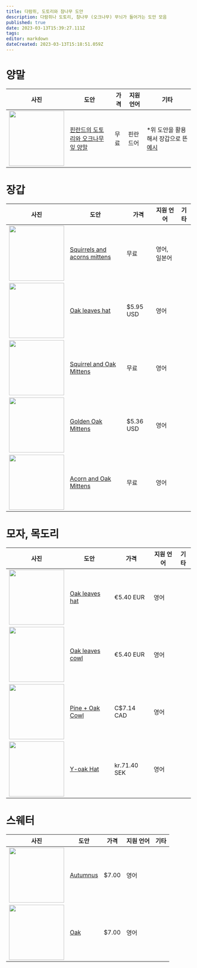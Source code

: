 ```yaml
---
title: 다람쥐, 도토리와 참나무 도안
description: 다람쥐나 도토리, 참나무 (오크나무) 무늬가 들어가는 도안 모음
published: true
date: 2023-03-13T15:39:27.111Z
tags: 
editor: markdown
dateCreated: 2023-03-13T15:18:51.059Z
---
```


# 양말

| 사진 | 도안 | 가격 | 지원 언어 |기타|
|--- |--- | --- | ---|---|
|<img src="https://images.ctfassets.net/0yf82hjfqumz/4tC89DkVs1y9wLUfyhuYqP/48e2e4960b14d0668fd0a8d0cfcbadb9/varsinaissuomi_villasukat_teemankuva_panu_palvia.jpg?fit=fill&fm=webp&h=900&q=60&w=1600" width="150"/>|[핀란드의 도토리와 오크나무 잎 양말](https://yhteishyva.fi/koti/nyt-neulotaan-varsinais-suomen-syksyisista-sukista/CDHTF5oIVEbLZSdacivrX)| 무료 |핀란드어 |*위 도안을 활용해서 장갑으로 뜬 [예시](https://www.instagram.com/p/CmMWLGZNk9u/?igshid=YmMyMTA2M2Y=)|

# 장갑
| 사진 | 도안 | 가격 | 지원 언어 |기타|
|--- |--- | --- | ---|---|
|<img src="https://images4-f.ravelrycache.com/uploads/takekko/482620049/webp/20171115_054402723_iOS_medium.webp#jpg" width="150"/>|[Squirrels and acorns mittens ](https://www.ravelry.com/patterns/library/squirrels-and-acorns-mittens)|무료| 영어, 일본어 ||
|<img src="https://images4-f.ravelrycache.com/uploads/diannawalla/655113031/webp/cover1_medium.webp#jpg" width="150"/>|[ Oak leaves hat ](https://www.ravelry.com/patterns/library/oak-hollow)|$5.95 USD  | 영어||
|<img src="https://images4-f.ravelrycache.com/uploads/casey/153916372/webp/www.helloyarn.com-squirrelmittens_medium.webp#jpg" width="150"/>|[   Squirrel and Oak Mittens](https://www.ravelry.com/patterns/library/squirrel-and-oak-mittens)| 무료 | 영어||
|<img src="https://images4-f.ravelrycache.com/uploads/KnittingInTheWild/540264903/webp/golden_oak_mittens_3_medium.webp#jpg" width="150"/>|[  Golden Oak Mittens  ](https://www.ravelry.com/patterns/library/golden-oak-mittens)|$5.36 USD | 영어||
|<img src="https://images4-f.ravelrycache.com/uploads/hollycwatson/583647471/webp/IMG_20181119_115344_medium.webp#jpg" width="150"/>|[ Acorn and Oak Mittens ](https://www.ravelry.com/patterns/library/acorn-and-oak-mittens)| 무료 | 영어||


# 모자, 목도리
| 사진 | 도안 | 가격 | 지원 언어 |기타|
|--- |--- | --- | ---|---|
|<img src="https://images4-g.ravelrycache.com/uploads/al-fa/888354093/hat2022-11-21-19252_medium.jpg" width="150"/>|[ Oak leaves hat ](https://www.ravelry.com/patterns/library/oak-leaves-hat)|€5.40 EUR | 영어 ||
|<img src="https://images4-g.ravelrycache.com/uploads/al-fa/890042409/cowl_2022-11-30-19296_medium.jpg" width="150"/>|[ Oak leaves cowl ](https://www.ravelry.com/patterns/library/oak-leaves-cowl)|€5.40 EUR | 영어||
|<img src="https://images4-f.ravelrycache.com/uploads/KathleenElizaS/879309078/A4FC8C7A-99B8-4D63-85E5-D2829E428601_medium.JPEG" width="150"/>|[  Pine + Oak Cowl ](https://www.ravelry.com/patterns/library/pine--oak-cowl)| C$7.14 CAD| 영어||
|<img src="https://images4-f.ravelrycache.com/uploads/naty/763588195/webp/IMG_2290_medium.webp#jpg" width="150"/>|[  Y-oak Hat  ](https://www.ravelry.com/patterns/library/y-oak-hat)| kr.71.40 SEK| 영어||


# 스웨터
| 사진 | 도안 | 가격 | 지원 언어 |기타|
|--- |--- | --- | ---|---|
|<img src="https://images4-f.ravelrycache.com/uploads/cindyc/710574619/webp/IMG_6305_medium.webp#JPG" width="150"/>|[Autumnus ](https://www.ravelry.com/patterns/library/autumnus-2)| $7.00 | 영어 ||
|<img src="https://images4-f.ravelrycache.com/uploads/sosulka/799866368/webp/oak5_medium.webp#jpg" width="150"/>|[ Oak ](https://www.ravelry.com/patterns/library/oak-14)| $7.00 |영어 ||
